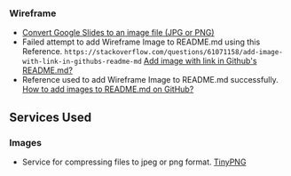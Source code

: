 ### Wireframe
- [Convert Google Slides to an image file (JPG or PNG)](https://youtu.be/K_dU9ncluuQ?t=63)
- Failed attempt to add Wireframe Image to README.md using this Reference. `https://stackoverflow.com/questions/61071158/add-image-with-link-in-githubs-readme-md` [Add image with link in Github's README.md?](https://stackoverflow.com/questions/61071158/add-image-with-link-in-githubs-readme-md)
- Reference used to add Wireframe Image to README.md successfully. [How to add images to README.md on GitHub?](https://stackoverflow.com/questions/14494747/how-to-add-images-to-readme-md-on-github)


## Services Used
### Images
- Service for compressing files to jpeg or png format. [TinyPNG](https://tinypng.com/)